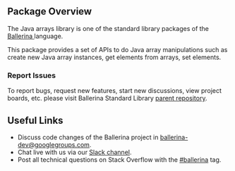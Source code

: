 ## Package Overview

The Java arrays library is one of the standard library packages of the<a target="_blank" href="https://ballerina.io/"> Ballerina
</a> language.

This package provides a set of APIs to do Java array manipulations such as create new Java array instances, get elements from arrays, set elements.

### Report Issues

To report bugs, request new features, start new discussions, view project boards, etc. please visit Ballerina Standard Library [parent repository](https://github.com/ballerina-platform/ballerina-standard-library).

## Useful Links

* Discuss code changes of the Ballerina project in [ballerina-dev@googlegroups.com](mailto:ballerina-dev@googlegroups.com).
* Chat live with us via our [Slack channel](https://ballerina.io/community/slack/).
* Post all technical questions on Stack Overflow with the [#ballerina](https://stackoverflow.com/questions/tagged/ballerina) tag.

